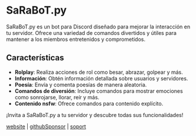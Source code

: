 # SaRaBoT.py

SaRaBoT.py es un bot para Discord diseñado para mejorar la interacción en tu servidor. Ofrece una variedad de comandos divertidos y útiles para mantener a los miembros entretenidos y comprometidos.

## Características

- **Rolplay**: Realiza acciones de rol como besar, abrazar, golpear y más.
- **Información**: Obtén información detallada sobre usuarios y servidores.
- **Poesía**: Envía y comenta poesías de manera aleatoria.
- **Comandos de diversión**: Incluye comandos para mostrar emociones como sonrojarse, llorar, reír y más.
- **Contenido nsfw**: Ofrece comandos para contenido explícito.

¡Invita a SaRaBoT.py a tu servidor y descubre todas sus funcionalidades!

[website](https://saraowo.github.io/) | [githubSponsor](https://github.com/sponsors/Evergaster) | [soport](https://discord.gg/Yy4CDZYp2t)